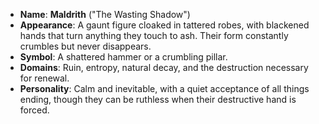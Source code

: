 - **Name**: **Maldrith** ("The Wasting Shadow")
- **Appearance**: A gaunt figure cloaked in tattered robes, with blackened hands that turn anything they touch to ash. Their form constantly crumbles but never disappears.
- **Symbol**: A shattered hammer or a crumbling pillar.
- **Domains**: Ruin, entropy, natural decay, and the destruction necessary for renewal.
- **Personality**: Calm and inevitable, with a quiet acceptance of all things ending, though they can be ruthless when their destructive hand is forced.
